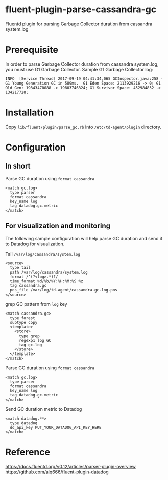 # fluent-plugin-parse-cassandra-gc
Fluentd plugin for parsing Garbage Collector duration from cassandra system.log

# Prerequisite
In order to parse Garbage Collector duration from cassandra system.log, you must use G1 Garbage Collector.
Sample G1 Garbage Collector log:
```
INFO  [Service Thread] 2017-09-19 04:41:34,065 GCInspector.java:258 - G1 Young Generation GC in 589ms.  G1 Eden Space: 2113929216 -> 0; G1 Old Gen: 19343470088 -> 19803746824; G1 Survivor Space: 452984832 -> 134217728;
```

# Installation
Copy `lib/fluent/plugin/parse_gc.rb` into `/etc/td-agent/plugin` directory.

# Configuration
## In short
Parse GC duration using `format cassandra`
```
<match gc.log>
  type parser
  format cassandra
  key_name log
  tag datadog.gc.metric
</match>
```

## For visualization and monitoring
The following sample configuration will help parse GC duration and send it to Datadog for visualization.

Tail `/var/log/cassandra/system.log`
```
<source>
  type tail
  path /var/log/cassandra/system.log
  format /^(?<log>.*)?/
  time_format %d/%b/%Y:%H:%M:%S %z
  tag cassandra.gc
  pos_file /var/log/td-agent/cassandra.gc.log.pos
</source>
```

grep GC pattern from `log` key
```
<match cassandra.gc>
  type forest
  subtype copy
  <template>
    <store>
      type grep
      regexp1 log GC
      tag gc.log
    </store>
  </template>
</match>
```

Parse GC duration using `format cassandra`
```
<match gc.log>
  type parser
  format cassandra
  key_name log
  tag datadog.gc.metric
</match>
```

Send GC duration metric to Datadog
```
<match datadog.**>
  type datadog
  dd_api_key PUT_YOUR_DATADOG_API_KEY_HERE
</match>
```

# Reference
https://docs.fluentd.org/v0.12/articles/parser-plugin-overview  
https://github.com/alq666/fluent-plugin-datadog
